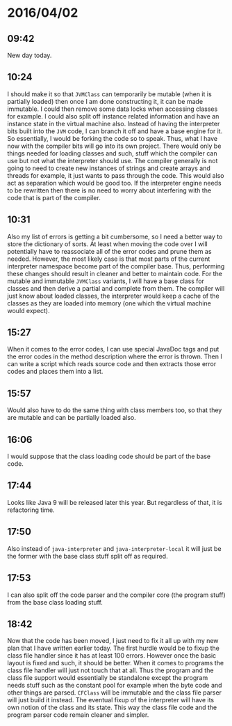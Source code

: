 # 2016/04/02

## 09:42

New day today.

## 10:24

I should make it so that `JVMClass` can temporarily be mutable (when it is
partially loaded) then once I am done constructing it, it can be made
immutable. I could then remove some data locks when accessing classes for
example. I could also split off instance related information and have an
instance state in the virtual machine also. Instead of having the interpreter
bits built into the `JVM` code, I can branch it off and have a base engine
for it. So essentially, I would be forking the code so to speak. Thus, what
I have now with the compiler bits will go into its own project. There would
only be things needed for loading classes and such, stuff which the compiler
can use but not what the interpreter should use. The compiler generally is
not going to need to create new instances of strings and create arrays and
threads for example, it just wants to pass through the code. This would also
act as separation which would be good too. If the interpreter engine needs to
be rewritten then there is no need to worry about interfering with the code
that is part of the compiler.

## 10:31

Also my list of errors is getting a bit cumbersome, so I need a better way to
store the dictionary of sorts. At least when moving the code over I will
potentially have to reassociate all of the error codes and prune them as
needed. However, the most likely case is that most parts of the current
interpreter namespace become part of the compiler base. Thus, performing these
changes should result in cleaner and better to maintain code. For the mutable
and immutable `JVMClass` variants, I will have a base class for classes and
then derive a partial and complete from them. The compiler will just know
about loaded classes, the interpreter would keep a cache of the classes as
they are loaded into memory (one which the virtual machine would expect).

## 15:27

When it comes to the error codes, I can use special JavaDoc tags and put the
error codes in the method description where the error is thrown. Then I can
write a script which reads source code and then extracts those error codes and
places them into a list.

## 15:57

Would also have to do the same thing with class members too, so that they are
mutable and can be partially loaded also.

## 16:06

I would suppose that the class loading code should be part of the base code.

## 17:44

Looks like Java 9 will be released later this year. But regardless of that, it
is refactoring time.

## 17:50

Also instead of `java-interpreter` and `java-interpreter-local` it will just be
the former with the base class stuff split off as required.

## 17:53

I can also split off the code parser and the compiler core (the program stuff)
from the base class loading stuff.

## 18:42

Now that the code has been moved, I just need to fix it all up with my new plan
that I have written earlier today. The first hurdle would be to fixup the class
file handler since it has at least 100 errors. However once the basic layout
is fixed and such, it should be better. When it comes to programs the class
file handler will just not touch that at all. Thus the program and the
class file support would essentially be standalone except the program needs
stuff such as the constant pool for example when the byte code and other things
are parsed. `CFClass` will be immutable and the class file parser will just
build it instead. The eventual fixup of the interpreter will have its own
notion of the class and its state. This way the class file code and the
program parser code remain cleaner and simpler.

